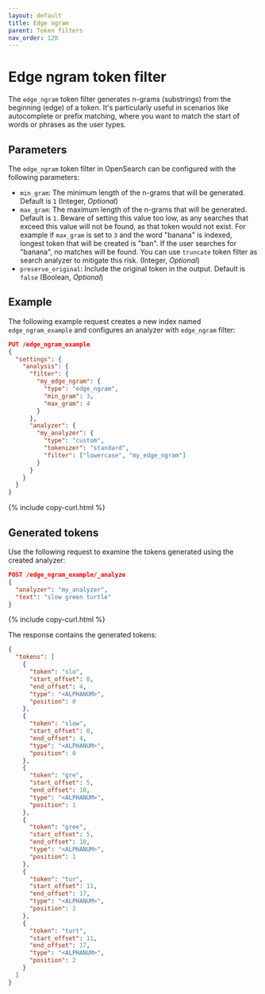 ```yaml
---
layout: default
title: Edge ngram
parent: Token filters
nav_order: 120
---
```


# Edge ngram token filter

The `edge_ngram` token filter generates n-grams (substrings) from the beginning (edge) of a token. It's particularly useful in scenarios like autocomplete or prefix matching, where you want to match the start of words or phrases as the user types.

## Parameters

The `edge_ngram` token filter in OpenSearch can be configured with the following parameters:

- `min_gram`: The minimum length of the n-grams that will be generated. Default is `1` (Integer, _Optional_)
- `max_gram`: The maximum length of the n-grams that will be generated. Default is `1`. Beware of setting this value too low, as any searches that exceed this value will not be found, as that token would not exist. For example if `max_gram` is set to `3` and the word "banana" is indexed, longest token that will be created is "ban". If the user searches for "banana", no matches will be found. You can use `truncate` token filter as search analyzer to mitigate this risk. (Integer, _Optional_)
- `preserve_original`: Include the original token in the output. Default is `false` (Boolean, _Optional_)

## Example

The following example request creates a new index named `edge_ngram_example` and configures an analyzer with `edge_ngram` filter:

```json
PUT /edge_ngram_example
{
  "settings": {
    "analysis": {
      "filter": {
        "my_edge_ngram": {
          "type": "edge_ngram",
          "min_gram": 3,
          "max_gram": 4
        }
      },
      "analyzer": {
        "my_analyzer": {
          "type": "custom",
          "tokenizer": "standard",
          "filter": ["lowercase", "my_edge_ngram"]
        }
      }
    }
  }
}
```
{% include copy-curl.html %}

## Generated tokens

Use the following request to examine the tokens generated using the created analyzer:

```json
POST /edge_ngram_example/_analyze
{
  "analyzer": "my_analyzer",
  "text": "slow green turtle"
}
```
{% include copy-curl.html %}

The response contains the generated tokens:

```json
{
  "tokens": [
    {
      "token": "slo",
      "start_offset": 0,
      "end_offset": 4,
      "type": "<ALPHANUM>",
      "position": 0
    },
    {
      "token": "slow",
      "start_offset": 0,
      "end_offset": 4,
      "type": "<ALPHANUM>",
      "position": 0
    },
    {
      "token": "gre",
      "start_offset": 5,
      "end_offset": 10,
      "type": "<ALPHANUM>",
      "position": 1
    },
    {
      "token": "gree",
      "start_offset": 5,
      "end_offset": 10,
      "type": "<ALPHANUM>",
      "position": 1
    },
    {
      "token": "tur",
      "start_offset": 11,
      "end_offset": 17,
      "type": "<ALPHANUM>",
      "position": 2
    },
    {
      "token": "turt",
      "start_offset": 11,
      "end_offset": 17,
      "type": "<ALPHANUM>",
      "position": 2
    }
  ]
}
```
